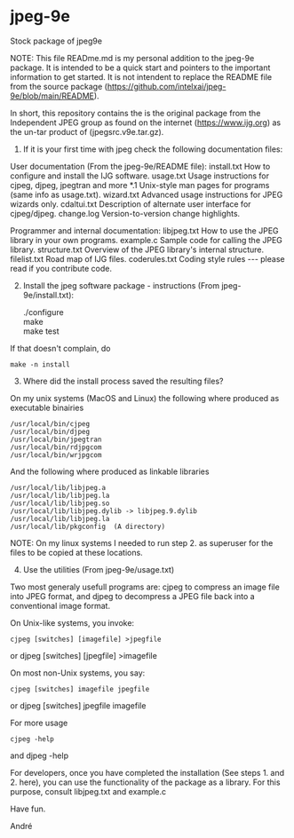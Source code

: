 # jpeg-9e
Stock package of jpeg9e

NOTE: This file READme.md is my personal addition to the jpeg-9e package. 
It is intended to be a quick start and pointers to the important information to get started. 
It is not intendent to replace the README file from the source package (https://github.com/intelxai/jpeg-9e/blob/main/README). 

In short, this repository contains the is the original package from the Independent 
JPEG group as found on the internet (https://www.ijg.org) as the un-tar product 
of (jpegsrc.v9e.tar.gz).

1. If it is your first time with jpeg check the following documentation files:

User documentation (From the jpeg-9e/README file):
  install.txt		How to configure and install the IJG software.
  usage.txt 		Usage instructions for cjpeg, djpeg, jpegtran and more
  *.1			Unix-style man pages for programs (same info as usage.txt).
  wizard.txt		Advanced usage instructions for JPEG wizards only.
  cdaltui.txt		Description of alternate user interface for cjpeg/djpeg.
  change.log		Version-to-version change highlights.

Programmer and internal documentation:
  libjpeg.txt		How to use the JPEG library in your own programs.
  example.c		Sample code for calling the JPEG library.
  structure.txt		Overview of the JPEG library's internal structure.
  filelist.txt		Road map of IJG files.
  coderules.txt 	Coding style rules --- please read if you contribute code.

2. Install the jpeg software package - instructions (From jpeg-9e/install.txt):

	./configure  
	make  
	make test  

If that doesn't complain, do

	make -n install

3. Where did the install process saved the resulting files?

On my unix systems (MacOS and Linux) the following where produced as executable binairies

	/usr/local/bin/cjpeg  
	/usr/local/bin/djpeg   
	/usr/local/bin/jpegtran   
	/usr/local/bin/rdjpgcom   
	/usr/local/bin/wrjpgcom   

And the following where produced as linkable libraries

	/usr/local/lib/libjpeg.a   
	/usr/local/lib/libjpeg.la   
	/usr/local/lib/libjpeg.so   
	/usr/local/lib/libjpeg.dylib -> libjpeg.9.dylib   
	/usr/local/lib/libjpeg.la   
	/usr/local/lib/pkgconfig  (A directory)   

NOTE: On my linux systems I needed to run step 2. as superuser for the files to be copied 
at these locations. 

4. Use the utilities (From jpeg-9e/usage.txt)

Two most generaly usefull programs are: cjpeg to compress an image file into JPEG format,
and djpeg to decompress a JPEG file back into a conventional image format.

On Unix-like systems, you invoke:

	cjpeg [switches] [imagefile] >jpegfile
or
	djpeg [switches] [jpegfile]  >imagefile

On most non-Unix systems, you say:

	cjpeg [switches] imagefile jpegfile
or
	djpeg [switches] jpegfile  imagefile

For more usage 

	cjpeg -help
and
	djpeg -help
  
For developers, once you have completed the installation (See steps 1. and 2. here), you can use the functionality of the package as a library. For this purpose, consult libjpeg.txt and example.c

Have fun.

André


